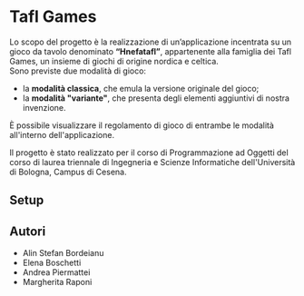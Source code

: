 # Tafl Games

Lo scopo del progetto è la realizzazione di un’applicazione incentrata su un gioco da tavolo denominato <b>“Hnefatafl”</b>, appartenente alla famiglia dei Tafl Games, un insieme di giochi di origine nordica e celtica.
<br>Sono previste due modalità di gioco: 
<ul>
    <li>
        la <b>modalità classica</b>, che emula la versione originale del gioco;
    </li>
    <li>
        la <b>modalità "variante"</b>, che presenta degli elementi aggiuntivi di nostra invenzione.
    </li>
</ul>

È possibile visualizzare il regolamento di gioco di entrambe le modalità all'interno dell'applicazione.

Il progetto è stato realizzato per il corso di Programmazione ad Oggetti del corso di laurea triennale di Ingegneria e Scienze Informatiche dell'Università di Bologna, Campus di Cesena.

## Setup

## Autori
<ul>
    <li>Alin Stefan Bordeianu</li>
    <li>Elena Boschetti</li>
    <li>Andrea Piermattei</li>
    <li>Margherita Raponi</li>
</ul>
